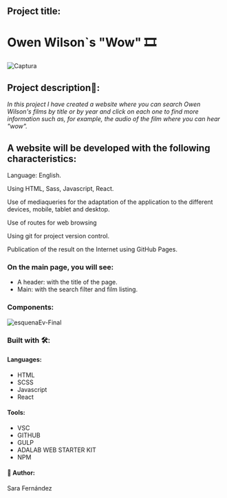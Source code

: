 ## Project title:
# Owen Wilson`s "Wow" :film_strip:
![Captura](https://user-images.githubusercontent.com/64798006/167263178-bd14bd63-92e1-40c5-9720-5e5897365bbb.PNG)

## Project description🚀:
_In this project I have created a website where you can search Owen Wilson's films by title or by year and click on each one to find more information such as, for example, the audio of the film where you can hear "wow"._

## A website will be developed with the following characteristics:
Language: English.

Using HTML, Sass, Javascript, React.

Use of mediaqueries for the adaptation of the application to the different devices, mobile, tablet and desktop.

Use of routes for web browsing

Using git for project version control. 

Publication of the result on the Internet using GitHub Pages. 

### On the main page, you will see:

* A header: with the title of the page.
* Main: with the search filter and film listing.

### Components:
![esquenaEv-Final](https://user-images.githubusercontent.com/64798006/167294293-54f4ee5e-99a8-4be6-a6d5-b1b77c35af2f.png)

### Built with 🛠️:

#### Languages:
* HTML
* SCSS
* Javascript
* React

#### Tools:
* VSC
* GITHUB
* GULP
* ADALAB WEB STARTER KIT
* NPM
#### :raising_hand: Author:

Sara Fernández

